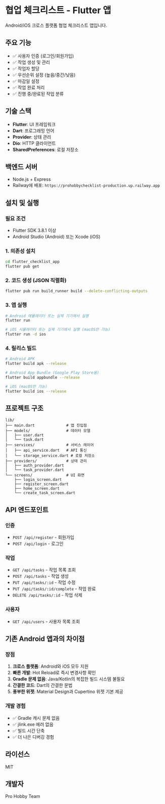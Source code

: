 # 협업 체크리스트 - Flutter 앱

Android/iOS 크로스 플랫폼 협업 체크리스트 앱입니다.

## 주요 기능

- ✅ 사용자 인증 (로그인/회원가입)
- ✅ 작업 생성 및 관리
- ✅ 작업자 할당
- ✅ 우선순위 설정 (높음/중간/낮음)
- ✅ 마감일 설정
- ✅ 작업 완료 처리
- ✅ 진행 중/완료된 작업 분류

## 기술 스택

- **Flutter**: UI 프레임워크
- **Dart**: 프로그래밍 언어
- **Provider**: 상태 관리
- **Dio**: HTTP 클라이언트
- **SharedPreferences**: 로컬 저장소

## 백엔드 서버

- Node.js + Express
- Railway에 배포: `https://prohobbychecklist-production.up.railway.app`

## 설치 및 실행

### 필요 조건
- Flutter SDK 3.8.1 이상
- Android Studio (Android) 또는 Xcode (iOS)

### 1. 의존성 설치
```bash
cd flutter_checklist_app
flutter pub get
```

### 2. 코드 생성 (JSON 직렬화)
```bash
flutter pub run build_runner build --delete-conflicting-outputs
```

### 3. 앱 실행
```bash
# Android 에뮬레이터 또는 실제 기기에서 실행
flutter run

# iOS 시뮬레이터 또는 실제 기기에서 실행 (macOS만 가능)
flutter run -d ios
```

### 4. 릴리스 빌드
```bash
# Android APK
flutter build apk --release

# Android App Bundle (Google Play Store용)
flutter build appbundle --release

# iOS (macOS만 가능)
flutter build ios --release
```

## 프로젝트 구조

```
lib/
├── main.dart              # 앱 진입점
├── models/                # 데이터 모델
│   ├── user.dart
│   └── task.dart
├── services/              # 서비스 레이어
│   ├── api_service.dart   # API 통신
│   └── storage_service.dart # 로컬 저장소
├── providers/             # 상태 관리
│   ├── auth_provider.dart
│   └── task_provider.dart
└── screens/               # UI 화면
    ├── login_screen.dart
    ├── register_screen.dart
    ├── home_screen.dart
    └── create_task_screen.dart
```

## API 엔드포인트

### 인증
- `POST /api/register` - 회원가입
- `POST /api/login` - 로그인

### 작업
- `GET /api/tasks` - 작업 목록 조회
- `POST /api/tasks` - 작업 생성
- `PUT /api/tasks/:id` - 작업 수정
- `PUT /api/tasks/:id/complete` - 작업 완료
- `DELETE /api/tasks/:id` - 작업 삭제

### 사용자
- `GET /api/users` - 사용자 목록 조회

## 기존 Android 앱과의 차이점

### 장점
1. **크로스 플랫폼**: Android와 iOS 모두 지원
2. **빠른 개발**: Hot Reload로 즉시 변경사항 확인
3. **Gradle 문제 없음**: Java/Kotlin의 복잡한 빌드 시스템 불필요
4. **간결한 코드**: Dart의 간결한 문법
5. **풍부한 위젯**: Material Design과 Cupertino 위젯 기본 제공

### 개발 경험
- ✅ Gradle 캐시 문제 없음
- ✅ jlink.exe 에러 없음
- ✅ 빌드 시간 단축
- ✅ 더 나은 디버깅 경험

## 라이선스

MIT

## 개발자

Pro Hobby Team
